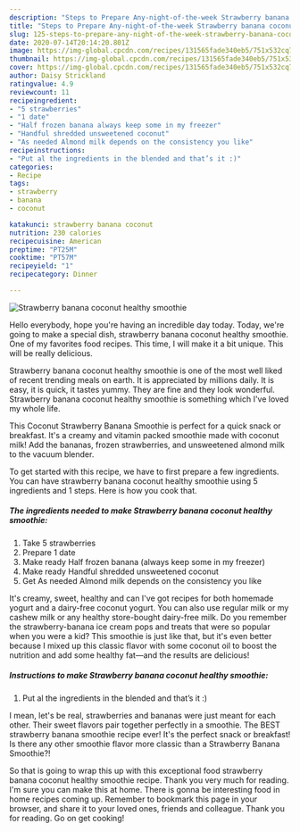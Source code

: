 ```yaml
---
description: "Steps to Prepare Any-night-of-the-week Strawberry banana coconut healthy smoothie"
title: "Steps to Prepare Any-night-of-the-week Strawberry banana coconut healthy smoothie"
slug: 125-steps-to-prepare-any-night-of-the-week-strawberry-banana-coconut-healthy-smoothie
date: 2020-07-14T20:14:20.801Z
image: https://img-global.cpcdn.com/recipes/131565fade340eb5/751x532cq70/strawberry-banana-coconut-healthy-smoothie-recipe-main-photo.jpg
thumbnail: https://img-global.cpcdn.com/recipes/131565fade340eb5/751x532cq70/strawberry-banana-coconut-healthy-smoothie-recipe-main-photo.jpg
cover: https://img-global.cpcdn.com/recipes/131565fade340eb5/751x532cq70/strawberry-banana-coconut-healthy-smoothie-recipe-main-photo.jpg
author: Daisy Strickland
ratingvalue: 4.9
reviewcount: 11
recipeingredient:
- "5 strawberries"
- "1 date"
- "Half frozen banana always keep some in my freezer"
- "Handful shredded unsweetened coconut"
- "As needed Almond milk depends on the consistency you like"
recipeinstructions:
- "Put al the ingredients in the blended and that’s it :)"
categories:
- Recipe
tags:
- strawberry
- banana
- coconut

katakunci: strawberry banana coconut 
nutrition: 230 calories
recipecuisine: American
preptime: "PT25M"
cooktime: "PT57M"
recipeyield: "1"
recipecategory: Dinner

---
```



![Strawberry banana coconut healthy smoothie](https://img-global.cpcdn.com/recipes/131565fade340eb5/751x532cq70/strawberry-banana-coconut-healthy-smoothie-recipe-main-photo.jpg)

Hello everybody, hope you're having an incredible day today. Today, we're going to make a special dish, strawberry banana coconut healthy smoothie. One of my favorites food recipes. This time, I will make it a bit unique. This will be really delicious.

Strawberry banana coconut healthy smoothie is one of the most well liked of recent trending meals on earth. It is appreciated by millions daily. It is easy, it is quick, it tastes yummy. They are fine and they look wonderful. Strawberry banana coconut healthy smoothie is something which I've loved my whole life.

This Coconut Strawberry Banana Smoothie is perfect for a quick snack or breakfast. It&#39;s a creamy and vitamin packed smoothie made with coconut milk! Add the bananas, frozen strawberries, and unsweetened almond milk to the vacuum blender.


To get started with this recipe, we have to first prepare a few ingredients. You can have strawberry banana coconut healthy smoothie using 5 ingredients and 1 steps. Here is how you cook that.

<!--inarticleads1-->

##### The ingredients needed to make Strawberry banana coconut healthy smoothie:

1. Take 5 strawberries
1. Prepare 1 date
1. Make ready Half frozen banana (always keep some in my freezer)
1. Make ready Handful shredded unsweetened coconut
1. Get As needed Almond milk depends on the consistency you like


It&#39;s creamy, sweet, healthy and can I&#39;ve got recipes for both homemade yogurt and a dairy-free coconut yogurt. You can also use regular milk or my cashew milk or any healthy store-bought dairy-free milk. Do you remember the strawberry-banana ice cream pops and treats that were so popular when you were a kid? This smoothie is just like that, but it&#39;s even better because I mixed up this classic flavor with some coconut oil to boost the nutrition and add some healthy fat—and the results are delicious! 

<!--inarticleads2-->

##### Instructions to make Strawberry banana coconut healthy smoothie:

1. Put al the ingredients in the blended and that’s it :)


I mean, let&#39;s be real, strawberries and bananas were just meant for each other. Their sweet flavors pair together perfectly in a smoothie. The BEST strawberry banana smoothie recipe ever! It&#39;s the perfect snack or breakfast! Is there any other smoothie flavor more classic than a Strawberry Banana Smoothie?! 

So that is going to wrap this up with this exceptional food strawberry banana coconut healthy smoothie recipe. Thank you very much for reading. I'm sure you can make this at home. There is gonna be interesting food in home recipes coming up. Remember to bookmark this page in your browser, and share it to your loved ones, friends and colleague. Thank you for reading. Go on get cooking!
